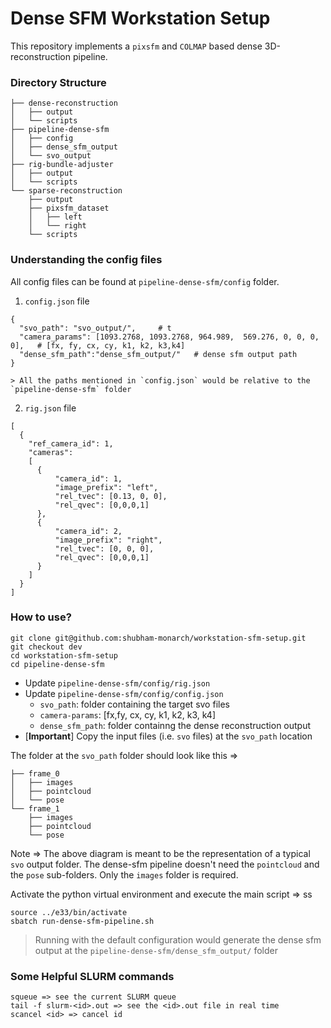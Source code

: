 # Dense SFM Workstation Setup 
This repository implements a `pixsfm` and `COLMAP` based dense 3D-reconstruction pipeline. 

### Directory Structure

```.
├── dense-reconstruction
│   ├── output
│   └── scripts
├── pipeline-dense-sfm
│   ├── config
│   ├── dense_sfm_output
│   └── svo_output
├── rig-bundle-adjuster
│   ├── output
│   └── scripts
└── sparse-reconstruction
    ├── output
    ├── pixsfm_dataset
    │   ├── left
    │   └── right
    └── scripts
```

### Understanding the config files 

All config files can be found at `pipeline-dense-sfm/config` folder. 

1. `config.json` file
```
{
  "svo_path": "svo_output/",     # t  
  "camera_params": [1093.2768, 1093.2768, 964.989,  569.276, 0, 0, 0, 0],   # [fx, fy, cx, cy, k1, k2, k3,k4]    
  "dense_sfm_path":"dense_sfm_output/"   # dense sfm output path 
}

> All the paths mentioned in `config.json` would be relative to the `pipeline-dense-sfm` folder

```

2. `rig.json` file 
```
[
  {
    "ref_camera_id": 1,
    "cameras":
    [
      {
          "camera_id": 1,
          "image_prefix": "left",
          "rel_tvec": [0.13, 0, 0],
          "rel_qvec": [0,0,0,1]
      },
      {
          "camera_id": 2,
          "image_prefix": "right",
          "rel_tvec": [0, 0, 0],
	      "rel_qvec": [0,0,0,1]
      }
    ]
  }
]

```

### How to use? 

```
git clone git@github.com:shubham-monarch/workstation-sfm-setup.git
git checkout dev
cd workstation-sfm-setup
cd pipeline-dense-sfm
```

- Update `pipeline-dense-sfm/config/rig.json`
- Update `pipeline-dense-sfm/config/config.json`
  - `svo_path`: folder containing the target svo files
  - `camera-params`: [fx,fy, cx, cy, k1, k2, k3, k4]
  - `dense_sfm_path`: folder containng the dense reconstruction output
- [**Important**] Copy the input files (i.e. `svo` files) at the `svo_path` location 

The folder at the `svo_path` folder should look like this => 


```
├── frame_0
│   ├── images
│   ├── pointcloud
│   └── pose
└── frame_1
    ├── images
    ├── pointcloud
    └── pose
```

Note => The above diagram is meant to be the representation of a typical `svo` output folder. The dense-sfm pipeline doesn't need the `pointcloud` and the `pose` sub-folders. Only the `images` folder is required.


Activate the python virtual environment and execute the main script => ss
```
source ../e33/bin/activate
sbatch run-dense-sfm-pipeline.sh
```


> Running with the default configuration would generate the dense sfm output at the `pipeline-dense-sfm/dense_sfm_output/` folder

### Some Helpful SLURM commands

```
squeue => see the current SLURM queue
tail -f slurm-<id>.out => see the <id>.out file in real time
scancel <id> => cancel id
```

